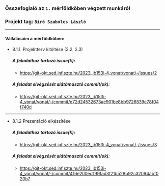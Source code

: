 ### Összefoglaló az `1.` mérföldkőben végzett munkáról

### Projekt tag: `Bíró Szabolcs László`

___

#### Vállalásaim a mérföldkőben: 

 - 8.1.1. Projektterv kitöltése (2.2, 2.3)

    ##### A feladathoz tartozó issue(k):

	- https://git-okt.sed.inf.szte.hu/2023_ib153i-4_vonat/vonat/-/issues/2


    ##### A feladat elvégzését alátámasztó commit(ok):
	
	- https://git-okt.sed.inf.szte.hu/2023_ib153i-4_vonat/vonat/-/commit/e72d24532673ae901be8bb9726839c78f04f740d

___

 - 8.1.2 Prezentáció elkészítése

     ##### A feladathoz tartozó issue(k):
	
	- https://git-okt.sed.inf.szte.hu/2023_ib153i-4_vonat/vonat/-/issues/3


     ##### A feladat elvégzését alátámasztó commit(ok):

	- https://git-okt.sed.inf.szte.hu/2023_ib153i-4_vonat/vonat/-/commit/416e200ed199fad3f21b528b92c32094abf020b7
